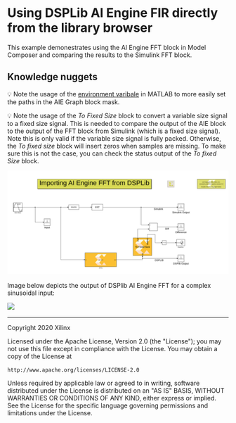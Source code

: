 # Using DSPLib AI Engine FIR directly from the library browser

This example demonestrates using the AI Engine FFT block in Model Composer and comparing the results to the Simulink FFT block. 

## Knowledge nuggets

:bulb: Note the usage of the [environment varibale](https://www.mathworks.com/help/matlab/ref/setenv.html) in MATLAB to more easily set the paths in the AIE Graph block mask.

:bulb: Note the usage of the *To Fixed Size* block to convert a variable size signal to a fixed size signal. This is needed to compare the output of the AIE block to the output of the FFT block from Simulink (which is a fixed size signal). Note this is only valid if the variable size signal is fully packed. Otherwise, the *To fixed size* block will insert zeros when samples are missing. To make sure this is not the case, you can check the status output of the *To fixed Size* block. 

![](images/screenshot.PNG)

Image below depicts the output of DSPlib AI Engine FFT for a complex sinusoidal input:

![](images/dsplib_output.PNG)

------------
Copyright 2020 Xilinx

Licensed under the Apache License, Version 2.0 (the "License");
you may not use this file except in compliance with the License.
You may obtain a copy of the License at

    http://www.apache.org/licenses/LICENSE-2.0

Unless required by applicable law or agreed to in writing, software
distributed under the License is distributed on an "AS IS" BASIS,
WITHOUT WARRANTIES OR CONDITIONS OF ANY KIND, either express or implied.
See the License for the specific language governing permissions and
limitations under the License.
